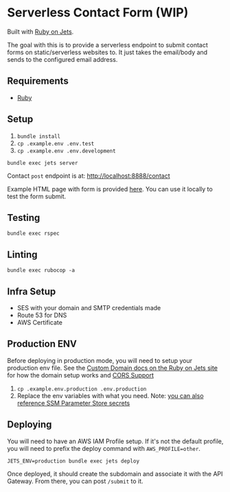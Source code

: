 # Serverless Contact Form (WIP)

Built with [Ruby on Jets](https://rubyonjets.com).

The goal with this is to provide a serverless endpoint to submit contact forms on static/serverless websites to. It just takes the email/body and sends to the configured email address.

## Requirements

- [Ruby](.ruby-version)

## Setup

1. `bundle install`
1. `cp .example.env .env.test`
1. `cp .example.env .env.development`

`bundle exec jets server`

Contact `post` endpoint is at: [http://localhost:8888/contact](http://localhost:8888/contact)

Example HTML page with form is provided [here](example.html). You can use it locally to test the form submit.

## Testing

`bundle exec rspec`

## Linting

`bundle exec rubocop -a`

## Infra Setup

- SES with your domain and SMTP credentials made
- Route 53 for DNS
- AWS Certificate

## Production ENV

Before deploying in production mode, you will need to setup your production env file. See the [Custom Domain docs on the Ruby on Jets site](https://rubyonjets.com/docs/routing/custom-domain/) for how the domain setup works and [CORS Support](https://rubyonjets.com/docs/cors-support/)

1. `cp .example.env.production .env.production`
1. Replace the env variables with what you need. Note: [you can also reference SSM Parameter Store secrets](https://rubyonjets.com/docs/env-files/)

## Deploying

You will need to have an AWS IAM Profile setup. If it's not the default profile, you will need to prefix the deploy command with `AWS_PROFILE=other`.

`JETS_ENV=production bundle exec jets deploy`

Once deployed, it should create the subdomain and associate it with the API Gateway. From there, you can post `/submit` to it.
